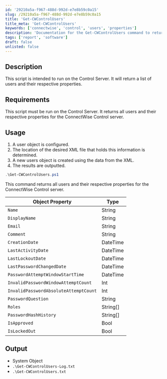 ```yaml
---
id: '29210a5a-f967-488d-992d-e7e8b59c0a15'
slug: /29210a5a-f967-488d-992d-e7e8b59c0a15
title: 'Get-CWControlUsers'
title_meta: 'Get-CWControlUsers'
keywords: ['connectwise', 'control', 'users', 'properties']
description: 'Documentation for the Get-CWControlUsers command to return a list of users and their respective properties on the ConnectWise Control server.'
tags: ['report', 'software']
draft: false
unlisted: false
---
```


## Description
This script is intended to run on the Control Server. It will return a list of users and their respective properties.

## Requirements
This script must be run on the Control Server. It returns all users and their respective properties for the ConnectWise Control server.

## Usage
1. A user object is configured.
2. The location of the desired XML file that holds this information is determined.
3. A new users object is created using the data from the XML.
4. The results are outputted.

```powershell
.\Get-CWControlUsers.ps1
```
This command returns all users and their respective properties for the ConnectWise Control server.

| Object Property                       | Type     |
| ------------------------------------- | -------- |
| `Name`                                | String   |
| `DisplayName`                         | String   |
| `Email`                               | String   |
| `Comment`                             | String   |
| `CreationDate`                        | DateTime |
| `LastActivityDate`                   | DateTime |
| `LastLockoutDate`                    | DateTime |
| `LastPasswordChangedDate`            | DateTime |
| `PasswordAttemptWindowStartTime`     | DateTime |
| `InvalidPasswordWindowAttemptCount`   | Int      |
| `InvalidPasswordAbsoluteAttemptCount` | Int      |
| `PasswordQuestion`                    | String   |
| `Roles`                               | String[] |
| `PasswordHashHistory`                 | String[] |
| `IsApproved`                          | Bool     |
| `IsLockedOut`                         | Bool     |

## Output
- System Object
- `.\Get-CWControlUsers-Log.txt`
- `.\Get-CWControlUsers.txt`

